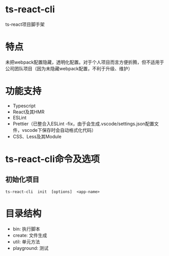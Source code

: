 # ts-react-cli
ts-react项目脚手架

# 特点
未把webpack配置隐藏，透明化配置。对于个人项目而言方便折腾，但不适用于公司团队项目（因为未隐藏webpack配置，不利于升级、维护）

# 功能支持
* Typescript
* React及其HMR
* ESLint
* Prettier（已整合入ESLint -fix，由于会生成.vscode/settings.json配置文件，vscode下保存时会自动格式化代码）
* CSS、Less及其Module

# ts-react-cli命令及选项
## 初始化项目
```
ts-react-cli  init  [options]  <app-name>
```

# 目录结构
* bin: 执行脚本
* create: 文件生成
* util: 单元方法
* playground: 测试